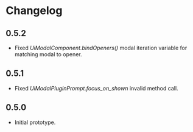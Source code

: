 # Changelog

## 0.5.2
 - Fixed *UiModalComponent.bindOpeners()* modal iteration variable for matching modal to opener.

## 0.5.1
 - Fixed *UiModalPluginPrompt.focus_on_shown* invalid method call.

## 0.5.0
 - Initial prototype.
